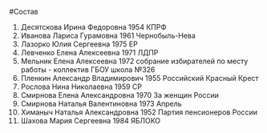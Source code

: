 #Состав
1. Десятскова Ирина Федоровна 1954 КПРФ
2. Иванова Лариса Гурамовна 1961 Чернобыль-Нева
3. Лазорко Юлия Сергеевна 1975 ЕР
4. Левченко Елена Алексеевна 1971 ЛДПР
5. Мельник Елена Алексеевна 1972 собрание избирателей по месту работы - коллектив ГБОУ школа №326
6. Пленкин Александр Владимирович 1955 Российский Красный Крест
7. Рослова Нина Николаевна 1959 СР
8. Смирнова Елена Александровна 1970 За женщин России
9. Смирнова Наталья Валентиновна 1973 Апрель
10. Химаныч Наталья Александровна 1952 Партия пенсионеров России
11. Шахова Мария Сергеевна 1984 ЯБЛОКО
